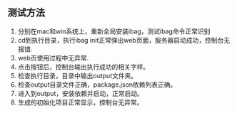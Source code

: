 ## 测试方法

1. 分别在mac和win系统上，重新全局安装ibag，测试ibag命令正常识别
2. cd到执行目录，执行ibag init正常弹出web页面，服务器启动成功，控制台无报错.
3. web页使用过程中无异常.
4. 点击按钮后，控制台输出执行成功的相关字样。
5. 检查执行目录，目录中输出output文件夹。
6. 检查output目录文件正确，package.json依赖列表正确。
6. 进入到output，安装依赖并启动，正常启动。
7. 生成的初始化项目正常显示，控制台无异常。
